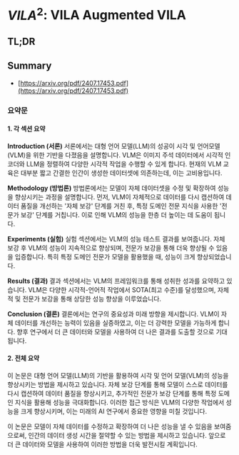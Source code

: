 # $VILA^2$: VILA Augmented VILA
## TL;DR
## Summary
- [https://arxiv.org/pdf/2407.17453.pdf](https://arxiv.org/pdf/2407.17453.pdf)

### 요약문

#### 1. 각 섹션 요약

**Introduction (서론)**
서론에서는 대형 언어 모델(LLM)의 성공이 시각 및 언어모델(VLM)을 위한 기반을 다졌음을 설명합니다. VLM은 이미지 주석 데이터에서 시각적 인코더와 LLM을 정렬하여 다양한 시각적 작업을 수행할 수 있게 합니다. 현재의 VLM 교육은 대부분 짧고 간결한 인간이 생성한 데이터셋에 의존하는데, 이는 고비용입니다.

**Methodology (방법론)**
방법론에서는 모델이 자체 데이터셋을 수정 및 확장하여 성능을 향상시키는 과정을 설명합니다. 먼저, VLM이 자체적으로 데이터를 다시 캡션하여 데이터 품질을 개선하는 '자체 보강' 단계를 거친 후, 특정 도메인 전문 지식을 사용한 '전문가 보강' 단계를 거칩니다. 이로 인해 VLM의 성능을 한층 더 높이는 데 도움이 됩니다.

**Experiments (실험)**
실험 섹션에서는 VLM의 성능 테스트 결과를 보여줍니다. 자체 보강 후 VLM의 성능이 지속적으로 향상되며, 전문가 보강을 통해 더욱 향상될 수 있음을 입증합니다. 특히 특정 도메인 전문가 모델을 활용했을 때, 성능이 크게 향상되었습니다.

**Results (결과)**
결과 섹션에서는 VLM의 프레임워크를 통해 성취한 성과를 요약하고 있습니다. VLM은 다양한 시각적-언어적 작업에서 SOTA(최고 수준)를 달성했으며, 자체적 및 전문가 보강을 통해 상당한 성능 향상을 이루었습니다.

**Conclusion (결론)**
결론에서는 연구의 중요성과 미래 방향을 제시합니다. VLM이 자체 데이터를 개선하는 능력이 있음을 실증하였고, 이는 더 강력한 모델을 가능하게 합니다. 향후 연구에서 더 큰 데이터와 모델을 사용하여 더 나은 결과를 도출할 것으로 기대됩니다.

#### 2. 전체 요약

이 논문은 대형 언어 모델(LLM)의 기반을 활용하여 시각 및 언어 모델(VLM)의 성능을 향상시키는 방법을 제시하고 있습니다. 자체 보강 단계를 통해 모델이 스스로 데이터를 다시 캡션하여 데이터 품질을 향상시키고, 추가적인 전문가 보강 단계를 통해 특정 도메인 지식을 활용해 성능을 극대화합니다. 이러한 접근 방식은 VLM의 다양한 작업에서 성능을 크게 향상시키며, 이는 미래의 AI 연구에서 중요한 영향을 미칠 것입니다. 

이 논문은 모델이 자체 데이터를 수정하고 확장하여 더 나은 성능을 낼 수 있음을 보여줌으로써, 인간의 데이터 생성 시간을 절약할 수 있는 방법을 제시하고 있습니다. 앞으로 더 큰 데이터와 모델을 사용하여 이러한 방법을 더욱 발전시킬 계획입니다.